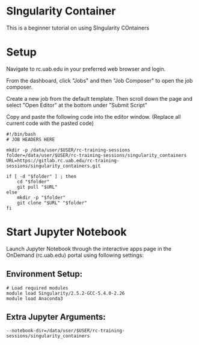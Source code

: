 # SIngularity Container

This is a beginner tutorial on using SIngularity COntainers

# Setup

Navigate to rc.uab.edu in your preferred web browser and login. 

From the dashboard, click "Jobs" and then "Job Composer" to open the job composer.

Create a new job from the default template. Then scroll down the page and select "Open Editor" at the bottom under "Submit Script"

Copy and paste the following code into the editor window. (Replace all current code with the pasted code)
```
#!/bin/bash
# JOB HEADERS HERE

mkdir -p /data/user/$USER/rc-training-sessions
folder=/data/user/$USER/rc-training-sessions/singularity_containers
URL=https://gitlab.rc.uab.edu/rc-training-sessions/singularity_containers.git

if [ -d "$folder" ] ; then
    cd "$folder"
    git pull "$URL"
else 
    mkdir -p "$folder"
    git clone "$URL" "$folder"
fi

```

# Start Jupyter Notebook 
Launch Jupyter Notebook through the interactive apps page in the OnDemand (rc.uab.edu) portal using following settings:

## Environment Setup:
```
# Load required modules
module load Singularity/2.5.2-GCC-5.4.0-2.26
module load Anaconda3
```

## Extra Jupyter Arguments:
```
--notebook-dir=/data/user/$USER/rc-training-sessions/singularity_containers
```
